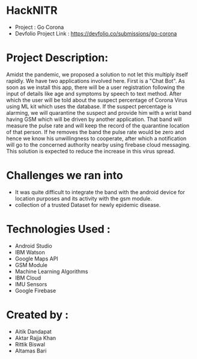 # HackNITR 
- Project : Go Corona
- Devfolio Project Link : https://devfolio.co/submissions/go-corona

# Project Description:
Amidst the pandemic, we proposed a solution to not let this multiply itself rapidly. We have two applications involved here. First is a "Chat Bot". As soon as we install this app, there will be a user registration following the input of details like age and symptoms by speech to text method. After which the user will be told about the suspect percentage of Corona Virus using ML kit which uses the database. If the suspect percentage is alarming, we will quarantine the suspect and provide him with a wrist band having GSM which will be driven by another application. That band will measure the pulse rate and will keep the record of the quarantine location of that person. If he removes the band the pulse rate would be zero and hence we know his unwillingness to cooperate, after which a notification will go to the concerned authority nearby using firebase cloud messaging. This solution is expected to reduce the increase in this virus spread.

# Challenges we ran into
- It was quite difficult to integrate the band with the android device for location purposes and its activity with the gsm module.
- collection of a trusted Dataset for newly epidemic disease.
 
# Technologies Used :
- Android Studio
- IBM Watson
- Google Maps API
- GSM Module
- Machine Learning Algorithms
- IBM Cloud
- IMU Sensors
- Google Firebase
 
# Created by :
- Aitik Dandapat
- Aktar Rajja Khan
- Rittik Biswal
- Altamas Bari



